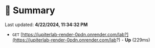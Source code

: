 # 📖 Summary
Last updated: **4/22/2024, 11:34:32 PM**

- `GET` [https://jupiterlab-render-0pdn.onrender.com/lab?](https://jupiterlab-render-0pdn.onrender.com/lab?) - **Up** (229ms)
